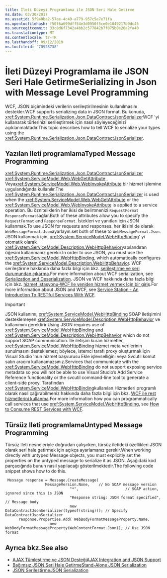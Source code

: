 ```yaml
---
title: İleti Düzeyi Programlama ile JSON Seri Hale Getirme
ms.date: 03/30/2017
ms.assetid: 5f940ba2-57ee-4c49-a779-957c5e7e71fa
ms.openlocfilehash: f50f6a699dff54e3d0950f5ce0e1049217b9dc45
ms.sourcegitcommit: 33c8d6f7342a4bb2c577842b7f075b0e20a2fa40
ms.translationtype: MT
ms.contentlocale: tr-TR
ms.lasthandoff: 09/12/2019
ms.locfileid: "70928738"
---
```

# <a name="serializing-in-json-with-message-level-programming"></a><span data-ttu-id="0ff7c-102">İleti Düzeyi Programlama ile JSON Seri Hale Getirme</span><span class="sxs-lookup"><span data-stu-id="0ff7c-102">Serializing in Json with Message Level Programming</span></span>
<span data-ttu-id="0ff7c-103">WCF, JSON biçimindeki verilerin serileştirilmesinin kullanılmasını destekler.</span><span class="sxs-lookup"><span data-stu-id="0ff7c-103">WCF supports serializing data in JSON format.</span></span> <span data-ttu-id="0ff7c-104">Bu konuda, <xref:System.Runtime.Serialization.Json.DataContractJsonSerializer>WCF 'yi kullanarak türlerinizi serileştirmek için nasıl söyleyeceğinizi açıklanmaktadır.</span><span class="sxs-lookup"><span data-stu-id="0ff7c-104">This topic describes how to tell WCF to serialize your types using the <xref:System.Runtime.Serialization.Json.DataContractJsonSerializer>.</span></span>  
  
## <a name="typed-message-programming"></a><span data-ttu-id="0ff7c-105">Yazılan Ileti programlama</span><span class="sxs-lookup"><span data-stu-id="0ff7c-105">Typed Message Programming</span></span>  
 <span data-ttu-id="0ff7c-106"><xref:System.Runtime.Serialization.Json.DataContractJsonSerializer> <xref:System.ServiceModel.Web.WebGetAttribute> , Veya<xref:System.ServiceModel.Web.WebInvokeAttribute> bir hizmet işlemine uygulandığında kullanılır.</span><span class="sxs-lookup"><span data-stu-id="0ff7c-106">The <xref:System.Runtime.Serialization.Json.DataContractJsonSerializer> is used when the <xref:System.ServiceModel.Web.WebGetAttribute> or the <xref:System.ServiceModel.Web.WebInvokeAttribute> is applied to a service operation.</span></span> <span data-ttu-id="0ff7c-107">Bu özniteliklerin her ikisi de belirtmenizi `RequestFormat` `ResponseFormat`sağlar.</span><span class="sxs-lookup"><span data-stu-id="0ff7c-107">Both of these attributes allow you to specify the `RequestFormat` and `ResponseFormat`.</span></span> <span data-ttu-id="0ff7c-108">İstekleri ve yanıtları için JSON kullanmak.</span><span class="sxs-lookup"><span data-stu-id="0ff7c-108">To use JSON for requests and responses.</span></span> <span data-ttu-id="0ff7c-109">her ikisini de olarak `WebMessageFormat.Json`ayarlayın.</span><span class="sxs-lookup"><span data-stu-id="0ff7c-109">set both of these to `WebMessageFormat.Json`.</span></span>  <span data-ttu-id="0ff7c-110">JSON kullanmak için, <xref:System.ServiceModel.WebHttpBinding>' yi otomatik olarak <xref:System.ServiceModel.Description.WebHttpBehavior>yapılandıran öğesini kullanmanız gerekir.</span><span class="sxs-lookup"><span data-stu-id="0ff7c-110">In order to use JSON, you must use the <xref:System.ServiceModel.WebHttpBinding>, which automatically configures the <xref:System.ServiceModel.Description.WebHttpBehavior>.</span></span> <span data-ttu-id="0ff7c-111">WCF serileştirme hakkında daha fazla bilgi için bkz. [serileştirme ve seri durumundan çıkarma](../../../../docs/framework/wcf/feature-details/serialization-and-deserialization.md).</span><span class="sxs-lookup"><span data-stu-id="0ff7c-111">For more information about WCF serialization, see [Serialization and Deserialization](../../../../docs/framework/wcf/feature-details/serialization-and-deserialization.md).</span></span> <span data-ttu-id="0ff7c-112">JSON ve WCF hakkında daha fazla bilgi için bkz. [hizmet istasyonu-WCF Ile yeniden hizmet vermek Için bir giriş](https://msdn.microsoft.com/magazine/dd315413.aspx).</span><span class="sxs-lookup"><span data-stu-id="0ff7c-112">For more information about JSON and WCF, see [Service Station - An Introduction To RESTful Services With WCF](https://msdn.microsoft.com/magazine/dd315413.aspx).</span></span>  
  
> [!IMPORTANT]
> <span data-ttu-id="0ff7c-113">JSON kullanımı, <xref:System.ServiceModel.WebHttpBinding> SOAP iletişimini desteklemeyen <xref:System.ServiceModel.Description.WebHttpBehavior> ve kullanımını gerektirir.</span><span class="sxs-lookup"><span data-stu-id="0ff7c-113">Using JSON requires use of <xref:System.ServiceModel.WebHttpBinding> and <xref:System.ServiceModel.Description.WebHttpBehavior> which do not support SOAP communication.</span></span> <span data-ttu-id="0ff7c-114">İle iletişim kuran hizmetler, <xref:System.ServiceModel.WebHttpBinding> hizmet meta verilerinin sunulmasını desteklemez; böylece, istemci tarafı proxy oluşturmak için Visual Studio 'nun hizmet başvurusu Ekle işlevselliğini veya Svcutil komut satırı aracını kullanamazsınız.</span><span class="sxs-lookup"><span data-stu-id="0ff7c-114">Services that communicate with the <xref:System.ServiceModel.WebHttpBinding> do not support exposing service metadata so you will not be able to use Visual Studio’s Add Service Reference functionality or the svcutil command-line tool to generate a client-side proxy.</span></span> <span data-ttu-id="0ff7c-115">Tarafından <xref:System.ServiceModel.WebHttpBinding>kullanılan Hizmetleri programlı olarak nasıl çağırabilmeniz hakkında daha fazla bilgi için bkz. [WCF ile rest hizmetlerini kullanma](https://blogs.msdn.microsoft.com/pedram/2008/04/21/how-to-consume-rest-services-with-wcf/).</span><span class="sxs-lookup"><span data-stu-id="0ff7c-115">For more information how you can programmatically call services that use <xref:System.ServiceModel.WebHttpBinding>, see [How to Consume REST Services with WCF](https://blogs.msdn.microsoft.com/pedram/2008/04/21/how-to-consume-rest-services-with-wcf/).</span></span>  
  
## <a name="untyped-message-programming"></a><span data-ttu-id="0ff7c-116">Türsüz Ileti programlama</span><span class="sxs-lookup"><span data-stu-id="0ff7c-116">Untyped Message Programming</span></span>  
 <span data-ttu-id="0ff7c-117">Türsüz Ileti nesneleriyle doğrudan çalışırken, türsüz iletideki özellikleri JSON olarak seri hale getirmek için açıkça ayarlamanız gerekir.</span><span class="sxs-lookup"><span data-stu-id="0ff7c-117">When working directly with untyped Message objects, you must explicitly set the properties on the untyped message to serialize it as JSON.</span></span> <span data-ttu-id="0ff7c-118">Aşağıdaki kod parçacığında bunun nasıl yapılacağı gösterilmektedir.</span><span class="sxs-lookup"><span data-stu-id="0ff7c-118">The following code snippet shows how to do this.</span></span>  
  
```  
 Message response = Message.CreateMessage(  
                  MessageVersion.None,    // No SOAP message version  
                             "*",                     // SOAP action, ignored since this is JSON  
                             "Response string: JSON format specified", // Message body  
                             new DataContractJsonSerializer(typeof(string))); // Specify DataContractJsonSerializer  
      response.Properties.Add( WebBodyFormatMessageProperty.Name,   
                    new WebBodyFormatMessageProperty(WebContentFormat.Json)); // Use JSON format  
```  
  
## <a name="see-also"></a><span data-ttu-id="0ff7c-119">Ayrıca bkz.</span><span class="sxs-lookup"><span data-stu-id="0ff7c-119">See also</span></span>

- [<span data-ttu-id="0ff7c-120">AJAX Tümleştirme ve JSON Desteği</span><span class="sxs-lookup"><span data-stu-id="0ff7c-120">AJAX Integration and JSON Support</span></span>](../../../../docs/framework/wcf/feature-details/ajax-integration-and-json-support.md)
- [<span data-ttu-id="0ff7c-121">Bağımsız JSON Seri Hale Getirme</span><span class="sxs-lookup"><span data-stu-id="0ff7c-121">Stand-Alone JSON Serialization</span></span>](../../../../docs/framework/wcf/feature-details/stand-alone-json-serialization.md)
- [<span data-ttu-id="0ff7c-122">JSON Serileştirme</span><span class="sxs-lookup"><span data-stu-id="0ff7c-122">JSON Serialization</span></span>](../../../../docs/framework/wcf/samples/json-serialization.md)
